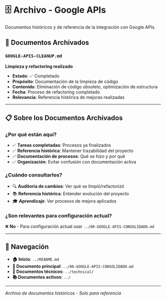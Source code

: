 # 🗄️ Archivo - Google APIs

Documentos históricos y de referencia de la integración con Google APIs.

## 📁 **Documentos Archivados**

### `GOOGLE-APIS-CLEANUP.md`
**Limpieza y refactoring realizado**
- **Estado**: ✅ Completado
- **Propósito**: Documentación de la limpieza de código
- **Contenido**: Eliminación de código obsoleto, optimización de estructura
- **Fecha**: Proceso de refactoring completado
- **Relevancia**: Referencia histórica de mejoras realizadas

---

## 📋 **Sobre los Documentos Archivados**

### **¿Por qué están aquí?**
- ✅ **Tareas completadas**: Procesos ya finalizados
- ✅ **Referencia histórica**: Mantener trazabilidad del proyecto
- ✅ **Documentación de procesos**: Qué se hizo y por qué
- ✅ **Organización**: Evitar confusión con documentación activa

### **¿Cuándo consultarlos?**
- 🔍 **Auditoría de cambios**: Ver qué se limpió/refactorizó
- 📚 **Referencia histórica**: Entender evolución del proyecto
- 🎓 **Aprendizaje**: Ver procesos de mejora aplicados

### **¿Son relevantes para configuración actual?**
❌ **No** - Para configuración actual usar `../00-GOOGLE-APIS-CONSOLIDADO.md`

---

## 🔗 **Navegación**

- **🏠 Inicio**: `../README.md`
- **📄 Documento principal**: `../00-GOOGLE-APIS-CONSOLIDADO.md`
- **🔧 Documentos técnicos**: `../technical/`
- **📚 Documentos activos**: `../`

---

*Archivo de documentos históricos - Solo para referencia*
